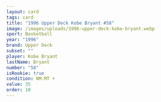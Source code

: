 ```yaml
---
layout: card
tags: card
title: "1996 Upper Deck Kobe Bryant #58"
image: /images/uploads/1996-upper-deck-kobe-bryant.webp
sport: Basketball
year: "1996"
brand: Upper Deck
subset: ""
player: Kobe Bryant
lastName: Bryant
number: "58"
isRookie: true
condition: NM-MT +
value: 35
order: 10
---
```

